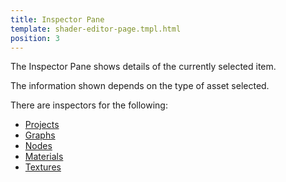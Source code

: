 ```yaml
---
title: Inspector Pane
template: shader-editor-page.tmpl.html
position: 3
---
```


The Inspector Pane shows details of the currently selected item.

The information shown depends on the type of asset selected.

There are inspectors for the following:
- [Projects][1]
- [Graphs][2]
- [Nodes][3]
- [Materials][4]
- [Textures][5]

[1]: /shader-editor/window-layout/inspector-pane/project-inspector
[2]: /shader-editor/window-layout/inspector-pane/graph-inspector
[3]: /shader-editor/window-layout/inspector-pane/node-inspector
[4]: /shader-editor/window-layout/inspector-pane/material-inspector
[5]: /shader-editor/window-layout/inspector-pane/texture-inspector